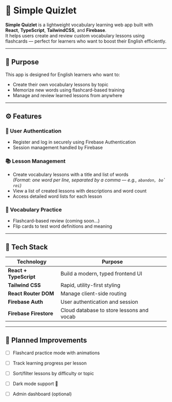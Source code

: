 # 📘 Simple Quizlet

**Simple Quizlet** is a lightweight vocabulary learning web app built with **React**, **TypeScript**, **TailwindCSS**, and **Firebase**.  
It helps users create and review custom vocabulary lessons using flashcards — perfect for learners who want to boost their English efficiently.

---

## 🎯 Purpose

This app is designed for English learners who want to:
- Create their own vocabulary lessons by topic
- Memorize new words using flashcard-based training
- Manage and review learned lessons from anywhere

---

## ⚙️ Features

### 🔐 User Authentication
- Register and log in securely using Firebase Authentication
- Session management handled by Firebase

### 📚 Lesson Management
- Create vocabulary lessons with a title and list of words  
  *(Format: one word per line, separated by a comma — e.g., `abandon, bỏ rơi`)*
- View a list of created lessons with descriptions and word count
- Access detailed word lists for each lesson

### 🧠 Vocabulary Practice
- Flashcard-based review (coming soon...)
- Flip cards to test word definitions and meaning

---

## 🚀 Tech Stack

| Technology        | Purpose                               |
|-------------------|----------------------------------------|
| **React + TypeScript** | Build a modern, typed frontend UI |
| **Tailwind CSS**   | Rapid, utility-first styling          |
| **React Router DOM** | Manage client-side routing         |
| **Firebase Auth**  | User authentication and session       |
| **Firebase Firestore** | Cloud database to store lessons and vocab |

---

## 🔮 Planned Improvements

- [ ] Flashcard practice mode with animations
- [ ] Track learning progress per lesson
- [ ] Sort/filter lessons by difficulty or topic
- [ ] Dark mode support 🌙
- [ ] Admin dashboard (optional)

